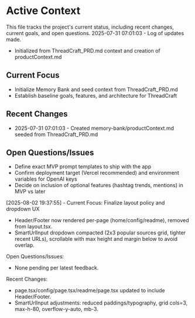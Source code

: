 # Active Context

This file tracks the project's current status, including recent changes, current goals, and open questions.
2025-07-31 07:01:03 - Log of updates made.

* Initialized from ThreadCraft_PRD.md context and creation of productContext.md

## Current Focus

* Initialize Memory Bank and seed context from ThreadCraft_PRD.md
* Establish baseline goals, features, and architecture for ThreadCraft

## Recent Changes

* 2025-07-31 07:01:03 - Created memory-bank/productContext.md seeded from ThreadCraft_PRD.md

## Open Questions/Issues

* Define exact MVP prompt templates to ship with the app
* Confirm deployment target (Vercel recommended) and environment variables for OpenAI keys
* Decide on inclusion of optional features (hashtag trends, mentions) in MVP vs later
<!-- 2025-07-31 07:24:55 - Memory Bank synchronized and set to ACTIVE -->
[2025-08-02 19:37:55] - Current Focus: Finalize layout policy and dropdown UX
- Header/Footer now rendered per-page (home/config/readme), removed from layout.tsx.
- SmartUrlInput dropdown compacted (2x3 popular sources grid, tighter recent URLs), scrollable with max height and margin below to avoid overlap.

Open Questions/Issues:
- None pending per latest feedback.

Recent Changes:
- page.tsx/config/page.tsx/readme/page.tsx updated to include Header/Footer.
- SmartUrlInput adjustments: reduced paddings/typography, grid cols=3, max-h-80, overflow-y-auto, mb-3.